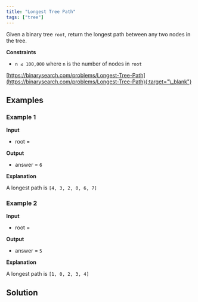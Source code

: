 ```yaml
---
title: "Longest Tree Path"
tags: ["tree"]
---
```


Given a binary tree `root`, return the longest path between any two nodes in the tree.

**Constraints**

- `n ≤ 100,000` where `n` is the number of nodes in `root`

[https://binarysearch.com/problems/Longest-Tree-Path](https://binarysearch.com/problems/Longest-Tree-Path){:target="\_blank"}

<script src="/assets/js/viz/viz.js"></script>
<script src="/assets/js/viz/lite.render.js"></script>

## Examples

### Example 1

**Input**

- root =

<div id="example1Root" style="text-align: center"></div>
<script>
  var viz = new Viz();
  
  viz.renderSVGElement("digraph example1Root { 0 [label = 0]; C0 [style = invis, width = 0, label = \"\"]; 1 [label = 2]; C1 [style = invis, width = 0, label = \"\"]; 2 [label = 3]; C2 [style = invis, width = 0, label = \"\"]; 3 [label = 0]; C3 [style = invis, width = 0, label = \"\"]; 4 [label = 4]; C4 [style = invis, width = 0, label = \"\"]; 5 [label = 6]; C5 [style = invis, width = 0, label = \"\"]; 6 [label = 7]; C6 [style = invis, width = 0, label = \"\"]; 0 -> L0 [style = invis]; 0 -> C0 [style = invis]; 0 -> 1; {rank = same; L0 -> C0 -> 1 [style = invis]}; L0 [style = invis, width = 0, label = \"\"]; 1 -> 2; 1 -> C1 [style = invis]; 1 -> 3; {rank = same; 2 -> C1 -> 3 [style = invis]}; 2 -> 4; 2 -> C2 [style = invis]; 2 -> R2 [style = invis]; {rank = same; 4 -> C2 -> R2 [style = invis]}; R2 [style = invis, width = 0, label = \"\"]; 3 -> L3 [style = invis]; 3 -> C3 [style = invis]; 3 -> 5; {rank = same; L3 -> C3 -> 5 [style = invis]}; L3 [style = invis, width = 0, label = \"\"]; 4 -> L4 [style = invis]; 4 -> C4 [style = invis]; 4 -> R4 [style = invis]; {rank = same; L4 -> C4 -> R4 [style = invis]}; L4 [style = invis, width = 0, label = \"\"]; R4 [style = invis, width = 0, label = \"\"]; 5 -> L5 [style = invis]; 5 -> C5 [style = invis]; 5 -> 6; {rank = same; L5 -> C5 -> 6 [style = invis]}; L5 [style = invis, width = 0, label = \"\"]; 6 -> L6 [style = invis]; 6 -> C6 [style = invis]; 6 -> R6 [style = invis]; {rank = same; L6 -> C6 -> R6 [style = invis]}; L6 [style = invis, width = 0, label = \"\"]; R6 [style = invis, width = 0, label = \"\"] }")
  .then(function(element) {
    document.getElementById("example1Root").appendChild(element);
  })
  .catch(error => {
    viz = new Viz();
    console.error(error);
  });
</script>

**Output**

- answer = `6`

**Explanation**

A longest path is `[4, 3, 2, 0, 6, 7]`

### Example 2

**Input**

- root =

<div id="example2Root" style="text-align: center"></div>
<script>
  var viz = new Viz();
  
  viz.renderSVGElement("digraph example2Root { 0 [label = 0]; C0 [style = invis, width = 0, label = \"\"]; 1 [label = 1]; C1 [style = invis, width = 0, label = \"\"]; 2 [label = 2]; C2 [style = invis, width = 0, label = \"\"]; 3 [label = 3]; C3 [style = invis, width = 0, label = \"\"]; 4 [label = 0]; C4 [style = invis, width = 0, label = \"\"]; 5 [label = 4]; C5 [style = invis, width = 0, label = \"\"]; 0 -> 1; 0 -> C0 [style = invis]; 0 -> 2; {rank = same; 1 -> C0 -> 2 [style = invis]}; 1 -> L1 [style = invis]; 1 -> C1 [style = invis]; 1 -> R1 [style = invis]; {rank = same; L1 -> C1 -> R1 [style = invis]}; L1 [style = invis, width = 0, label = \"\"]; R1 [style = invis, width = 0, label = \"\"]; 2 -> 3; 2 -> C2 [style = invis]; 2 -> 4; {rank = same; 3 -> C2 -> 4 [style = invis]}; 3 -> 5; 3 -> C3 [style = invis]; 3 -> R3 [style = invis]; {rank = same; 5 -> C3 -> R3 [style = invis]}; R3 [style = invis, width = 0, label = \"\"]; 4 -> L4 [style = invis]; 4 -> C4 [style = invis]; 4 -> R4 [style = invis]; {rank = same; L4 -> C4 -> R4 [style = invis]}; L4 [style = invis, width = 0, label = \"\"]; R4 [style = invis, width = 0, label = \"\"]; 5 -> L5 [style = invis]; 5 -> C5 [style = invis]; 5 -> R5 [style = invis]; {rank = same; L5 -> C5 -> R5 [style = invis]}; L5 [style = invis, width = 0, label = \"\"]; R5 [style = invis, width = 0, label = \"\"] }")
  .then(function(element) {
    document.getElementById("example2Root").appendChild(element);
  })
  .catch(error => {
    viz = new Viz();
    console.error(error);
  });
</script>

**Output**

- answer = `5`

**Explanation**

A longest path is `[1, 0, 2, 3, 4]`

## Solution

<script src="https://gist.github.com/yaeba/16da7be5123724fcf6eccc25581cef5a.js?file=Longest-Tree-Path.cpp"></script>
